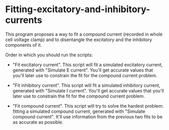 # Fitting-excitatory-and-inhibitory-currents

This program proposes a way to fit a compound current (recorded in whole cell voltage clamp) and to disentangle the excitatory and the inhibitory components of it.

Order in which you should run the scripts:

- "Fit excitatory current". This script will fit a simulated excitatory current, generated with "Simulate E current". You'll get accurate values that you'll later use
to constrain the fit for the compound current problem.

- "Fit inhibitory current". This script will fit a simulated inhibitory current, generated with "Simulate I current". You'll get accurate values that you'll later use
to constrain the fit for the compound current problem.

- "Fit compound current". This script will try to solve the hardest problem: fitting a simulated compound current, generated with "Simulate compound current". It'll use 
information from the previous two fits to be as accurate as possible.
